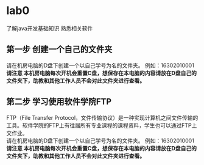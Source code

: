 # lab0
了解java开发基础知识  熟悉相关软件

## 第一步 创建一个自己的文件夹
请在机房电脑的D盘下创建一个以自己学号为名的文件夹。 例如：16302010001  
**请注意 本机房电脑每次开机会重置C盘，想保存在本电脑的内容请放在D盘自己的文件夹下，助教和其他工作人员不会对此文件夹进行查看。**

## 第二步 学习使用软件学院FTP
FTP（File Transfer Protocol，文件传输协议）是一种实现计算机之间文件传输的工具。软件学院的FTP上有往届所有专业课程的课程资料，学生也可以通过FTP上交作业。  
请在机房电脑的D盘下创建一个以自己学号为名的文件夹。 例如：16302010001  
**请注意 本机房电脑每次开机会重置C盘，想保存在本电脑的内容请放在D盘自己的文件夹下，助教和其他工作人员不会对此文件夹进行查看。**
